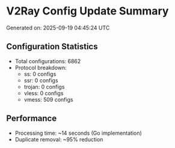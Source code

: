 # V2Ray Config Update Summary
Generated on: 2025-09-19 04:45:24 UTC

## Configuration Statistics
- Total configurations: 6862
- Protocol breakdown:
  - ss: 0 configs
  - ssr: 0 configs
  - trojan: 0 configs
  - vless: 0 configs
  - vmess: 509 configs

## Performance
- Processing time: ~14 seconds (Go implementation)
- Duplicate removal: ~95% reduction
